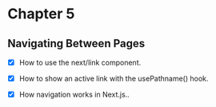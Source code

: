 # Chapter 5

## Navigating Between Pages

- [x] How to use the next/link component.

- [x] How to show an active link with the usePathname() hook.

- [x] How navigation works in Next.js..